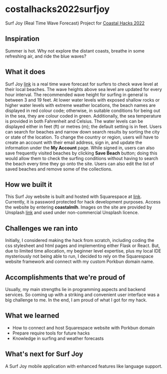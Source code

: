 # costalhacks2022surfjoy
Surf Joy (Real Time Wave Forecast)
Project for [Coastal Hacks 2022](https://coastalhacks.com/)

## Inspiration
Summer is hot. Why not explore the distant coasts, breathe in some refreshing air, and ride the blue waves? 
## What it does
Surf Joy [link](http://www.surfjoy.club) is a real time wave forecast for surfers to check wave level at their local beaches. The wave heights above sea level are updated for every hour interval. The recommended wave height for surfing in general is between 3 and 19 feet. At lower water levels with exposed shallow rocks or higher water levels with extreme weather locations, the beach names are displayed in red colour code; otherwise, in suitable conditions for being out in the sea, they are colour coded in green. Additionally, the sea temperature is provided in both Fahrenheit and Celsius. The water levels can be displayed either in feet (ft) or metres (m); the default setting is in feet. 
Users can search for beaches and narrow down search results by sorting the city or state of the location. To change the country or region, users will have to create an account with their email address, sign in, and update the information under the **My Account** page. While signed in, users can also save frequently visited beaches by clicking **Save Beach** button; doing this would allow them to check the surfing conditions without having to search the beach every time they go onto the site. Users can also edit the list of saved beaches and remove some of the collections. 
## How we built it
This Surf Joy website is built and hosted with Squarespace at [link](http://www.surfjoy.club). Currently, it is password protected for hack development purposes. Access the website by entering **coastalmlh**. Images on the site are provided by Unsplash [link](https://unsplash.com/) and used under non-commercial Unsplash licence.  
## Challenges we ran into
Initially, I considered making the hack from scratch, including coding the css stylesheet and html pages and implementing either Flask or React. But, due to limited time allocation, my beginner level expertise, plus my local IDE mysteriously not being able to run, I decided to rely on the Squarespace website framework and connect with my custom Porkbun domain name. 
## Accomplishments that we're proud of
Usually, my main strengths lie in programming aspects and backend services. So coming up with a striking and convenient user interface was a big challenge to me. In the end, I am proud of what I got for my hack. 
## What we learned
- How to connect and host Squarespace website with Porkbun domain
- Prepare require tools for future hacks
- Knowledge in surfing and weather forecasts
## What's next for Surf Joy
A Surf Joy mobile application with enhanced features like language support. 
